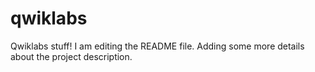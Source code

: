 # qwiklabs
Qwiklabs stuff!
I am editing the README file. Adding some more details about the project description.
